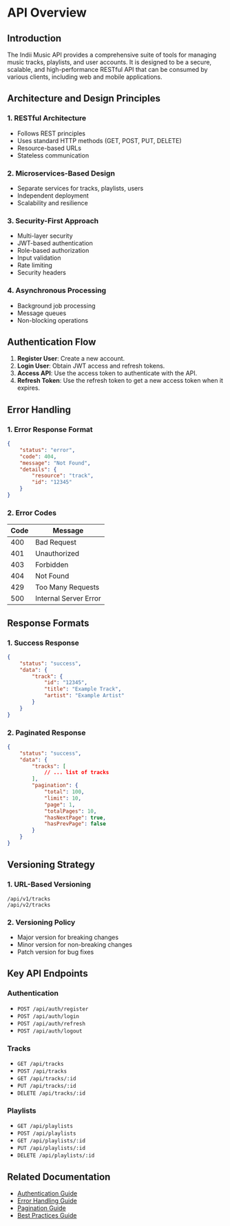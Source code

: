 # API Overview

## Introduction

The Indii Music API provides a comprehensive suite of tools for managing music tracks, playlists, and user accounts. It is designed to be a secure, scalable, and high-performance RESTful API that can be consumed by various clients, including web and mobile applications.

## Architecture and Design Principles

### 1. RESTful Architecture
- Follows REST principles
- Uses standard HTTP methods (GET, POST, PUT, DELETE)
- Resource-based URLs
- Stateless communication

### 2. Microservices-Based Design
- Separate services for tracks, playlists, users
- Independent deployment
- Scalability and resilience

### 3. Security-First Approach
- Multi-layer security
- JWT-based authentication
- Role-based authorization
- Input validation
- Rate limiting
- Security headers

### 4. Asynchronous Processing
- Background job processing
- Message queues
- Non-blocking operations

## Authentication Flow

1. **Register User**: Create a new account.
2. **Login User**: Obtain JWT access and refresh tokens.
3. **Access API**: Use the access token to authenticate with the API.
4. **Refresh Token**: Use the refresh token to get a new access token when it expires.

## Error Handling

### 1. Error Response Format
```json
{
    "status": "error",
    "code": 404,
    "message": "Not Found",
    "details": {
        "resource": "track",
        "id": "12345"
    }
}
```

### 2. Error Codes
| Code | Message             |
|------|---------------------|
| 400  | Bad Request         |
| 401  | Unauthorized        |
| 403  | Forbidden           |
| 404  | Not Found           |
| 429  | Too Many Requests   |
| 500  | Internal Server Error|

## Response Formats

### 1. Success Response
```json
{
    "status": "success",
    "data": {
        "track": {
            "id": "12345",
            "title": "Example Track",
            "artist": "Example Artist"
        }
    }
}
```

### 2. Paginated Response
```json
{
    "status": "success",
    "data": {
        "tracks": [
            // ... list of tracks
        ],
        "pagination": {
            "total": 100,
            "limit": 10,
            "page": 1,
            "totalPages": 10,
            "hasNextPage": true,
            "hasPrevPage": false
        }
    }
}
```

## Versioning Strategy

### 1. URL-Based Versioning
```
/api/v1/tracks
/api/v2/tracks
```

### 2. Versioning Policy
- Major version for breaking changes
- Minor version for non-breaking changes
- Patch version for bug fixes

## Key API Endpoints

### Authentication
- `POST /api/auth/register`
- `POST /api/auth/login`
- `POST /api/auth/refresh`
- `POST /api/auth/logout`

### Tracks
- `GET /api/tracks`
- `POST /api/tracks`
- `GET /api/tracks/:id`
- `PUT /api/tracks/:id`
- `DELETE /api/tracks/:id`

### Playlists
- `GET /api/playlists`
- `POST /api/playlists`
- `GET /api/playlists/:id`
- `PUT /api/playlists/:id`
- `DELETE /api/playlists/:id`

## Related Documentation

- [Authentication Guide](auth-guide.md)
- [Error Handling Guide](error-handling.md)
- [Pagination Guide](pagination-guide.md)
- [Best Practices Guide](best-practices.md)
